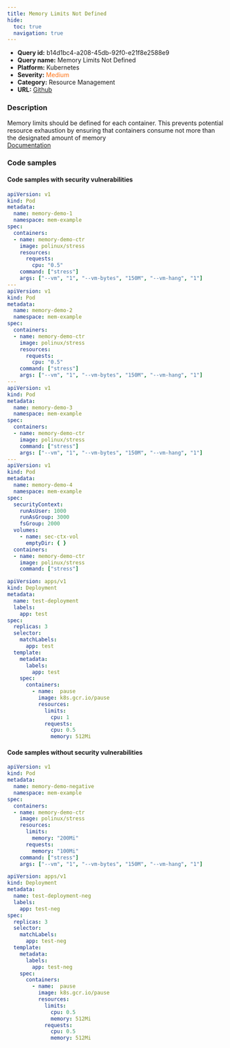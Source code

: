 ```yaml
---
title: Memory Limits Not Defined
hide:
  toc: true
  navigation: true
---
```


<style>
  .highlight .hll {
    background-color: #ff171742;
  }
  .md-content {
    max-width: 1100px;
    margin: 0 auto;
  }
</style>

-   **Query id:** b14d1bc4-a208-45db-92f0-e21f8e2588e9
-   **Query name:** Memory Limits Not Defined
-   **Platform:** Kubernetes
-   **Severity:** <span style="color:#ff7213">Medium</span>
-   **Category:** Resource Management
-   **URL:** [Github](https://github.com/Checkmarx/kics/tree/master/assets/queries/k8s/memory_limits_not_defined)

### Description
Memory limits should be defined for each container. This prevents potential resource exhaustion by ensuring that containers consume not more than the designated amount of memory<br>
[Documentation](https://kubernetes.io/docs/tasks/configure-pod-container/assign-memory-resource/)

### Code samples
#### Code samples with security vulnerabilities
```yaml title="Positive test num. 1 - yaml file" hl_lines="8 57 38 23"
apiVersion: v1
kind: Pod
metadata:
  name: memory-demo-1
  namespace: mem-example
spec:
  containers:
  - name: memory-demo-ctr
    image: polinux/stress
    resources:
      requests:
        cpu: "0.5"
    command: ["stress"]
    args: ["--vm", "1", "--vm-bytes", "150M", "--vm-hang", "1"]
---
apiVersion: v1
kind: Pod
metadata:
  name: memory-demo-2
  namespace: mem-example
spec:
  containers:
  - name: memory-demo-ctr
    image: polinux/stress
    resources:
      requests:
        cpu: "0.5"
    command: ["stress"]
    args: ["--vm", "1", "--vm-bytes", "150M", "--vm-hang", "1"]
---
apiVersion: v1
kind: Pod
metadata:
  name: memory-demo-3
  namespace: mem-example
spec:
  containers:
  - name: memory-demo-ctr
    image: polinux/stress
    command: ["stress"]
    args: ["--vm", "1", "--vm-bytes", "150M", "--vm-hang", "1"]
---
apiVersion: v1
kind: Pod
metadata:
  name: memory-demo-4
  namespace: mem-example
spec:
  securityContext:
    runAsUser: 1000
    runAsGroup: 3000
    fsGroup: 2000
  volumes:
    - name: sec-ctx-vol
      emptyDir: { }
  containers:
  - name: memory-demo-ctr
    image: polinux/stress
    command: ["stress"]

```
```yaml title="Positive test num. 2 - yaml file" hl_lines="21"
apiVersion: apps/v1
kind: Deployment
metadata:
  name: test-deployment
  labels:
    app: test
spec:
  replicas: 3
  selector:
    matchLabels:
      app: test
  template:
    metadata:
      labels:
        app: test
    spec:
      containers:
        - name:  pause
          image: k8s.gcr.io/pause
          resources:
            limits:
              cpu: 1
            requests:
              cpu: 0.5
              memory: 512Mi

```


#### Code samples without security vulnerabilities
```yaml title="Negative test num. 1 - yaml file"
apiVersion: v1
kind: Pod
metadata:
  name: memory-demo-negative
  namespace: mem-example
spec:
  containers:
  - name: memory-demo-ctr
    image: polinux/stress
    resources:
      limits:
        memory: "200Mi"
      requests:
        memory: "100Mi"
    command: ["stress"]
    args: ["--vm", "1", "--vm-bytes", "150M", "--vm-hang", "1"]

```
```yaml title="Negative test num. 2 - yaml file"
apiVersion: apps/v1
kind: Deployment
metadata:
  name: test-deployment-neg
  labels:
    app: test-neg
spec:
  replicas: 3
  selector:
    matchLabels:
      app: test-neg
  template:
    metadata:
      labels:
        app: test-neg
    spec:
      containers:
        - name:  pause
          image: k8s.gcr.io/pause
          resources:
            limits:
              cpu: 0.5
              memory: 512Mi
            requests:
              cpu: 0.5
              memory: 512Mi

```
